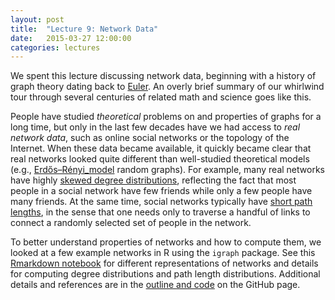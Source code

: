 ```yaml
---
layout: post
title:  "Lecture 9: Network Data"
date:   2015-03-27 12:00:00
categories: lectures
---
```


We spent this lecture discussing network data, beginning with a history of graph theory dating back to [Euler](http://en.wikipedia.org/wiki/Seven_Bridges_of_Königsberg).
An overly brief summary of our whirlwind tour through several centuries of related math and science goes like this.

People have studied _theoretical_ problems on and properties of graphs for a long time, but only in the last few decades have we had access to _real network data_, such as online social networks or the topology of the Internet.
When these data became available, it quickly became clear that real networks looked quite different than well-studied theoretical models (e.g., [Erdős–Rényi_model](http://en.wikipedia.org/wiki/Erdős–Rényi_model) random graphs).
For example, many real networks have highly [skewed degree distributions](http://en.wikipedia.org/wiki/Complex_network#Scale-free_networks), reflecting the fact that most people in a social network have few friends while only a few people have many friends.
At the same time, social networks typically have [short path lengths](http://en.wikipedia.org/wiki/Small-world_network), in the sense that one needs only to traverse a handful of links to connect a randomly selected set of people in the network.

To better understand properties of networks and how to compute them, we looked at a few example networks in R using the ``igraph`` package.
See this [Rmarkdown notebook](http://rpubs.com/jhofman/networks) for different representations of networks and details for computing degree distributions and path length distributions.
Additional details and references are in the [outline and code](https://github.com/jhofman/msd2015/tree/master/lectures/lecture_10/) on the GitHub page.

